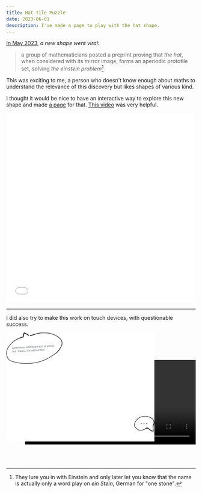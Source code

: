 ```yaml
---
title: Hat Tile Puzzle
date: 2023-06-01
description: I've made a page to play with the hat shape.
---
```


[In May 2023](https://www.scientificamerican.com/article/newfound-mathematical-einstein-shape-creates-a-never-repeating-pattern/), *a new shape went viral*: 

> a group of mathematicians posted a preprint proving that *the hat*, when considered with its mirror image, forms an aperiodic prototile set, solving *the einstein problem*[^1]

This was exciting to me, a person who doesn't know enough about maths to understand the relevance of this discovery but likes shapes of various kind.

I thought it would be nice to have an interactive way to explore this new shape and made [a page](/pages/hat-tile-puzzle) for that. [This video](https://www.youtube.com/watch?v=uoJFqLn-1eY) was very helpful.

<style>
  iframe {
    aspect-ratio: 1/1;
    border: none;
    height: auto;
    width: 100%;
  }

  .cool-hat {
    position: relative;
    aspect-ratio: 16/11;
    pointer-events: none;

    img {
      position: absolute;
      top: 0;
    }

    video {
      position: absolute;
      top: 21%;
      left: 10%;
      width: 90%;
      height: 65%;
      background: currentcolor;
    }
  }
</style>

<iframe width="200" height="200" src="/pages/hat-tile-puzzle"></iframe>

---

I did also try to make this work on touch devices, with questionable success.  

<div class="cool-hat">
  <video autoplay loop muted playsinline>
    <source src="cool-hat.webm" type="video/webm">
  </video>
  <img src="cool-hat.svg"/>
</div>


[^1]: They lure you in with Einstein and only later let you know that the name is actually only a word play on *ein Stein*, German for "one stone".
